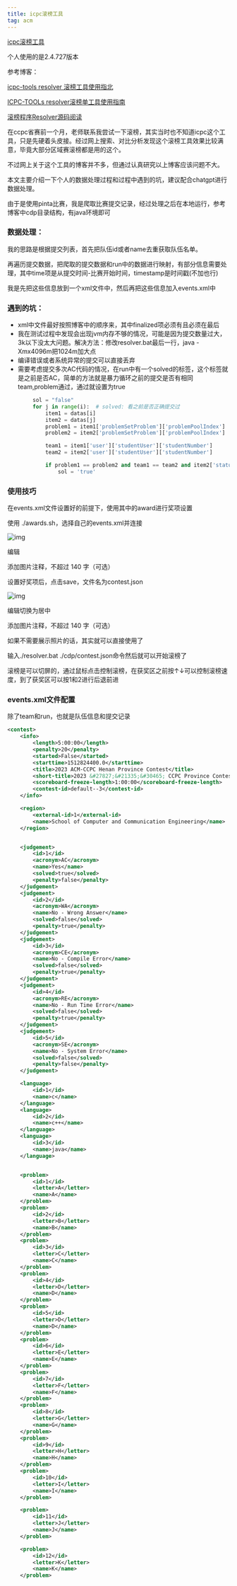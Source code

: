 ```yaml
---
title: icpc滚榜工具
tag: acm
---
```


[icpc滚榜工具](https://tools.icpc.global/)

个人使用的是2.4.727版本

参考博客：

[icpc-tools resolver 滚榜工具使用指北 ](https://blog.jingwei.site/2018/05/22/icpc-tools-resolver-gun-bang-gong-ju-shi-yong-zhi-bei/)

[ICPC-TOOLs resolver滚榜单工具使用指南](https://blog.csdn.net/xzx18822942899/article/details/128275137)

[滚榜程序Resolver源码阅读](https://blog.lanly.vip/article/7)

​    在ccpc省赛前一个月，老师联系我尝试一下滚榜，其实当时也不知道icpc这个工具，只是先硬着头皮接。经过网上搜索、对比分析发现这个滚榜工具效果比较满意，毕竟大部分区域赛滚榜都是用的这个。

​    不过网上关于这个工具的博客并不多，但通过认真研究以上博客应该问题不大。

​    本文主要介绍一下个人的数据处理过程和过程中遇到的坑，建议配合chatgpt进行数据处理。

由于是使用pinta比赛，我是爬取比赛提交记录，经过处理之后在本地运行，参考博客中cdp目录结构，有java环境即可

### 数据处理：

我的思路是根据提交列表，首先把队伍id或者name去重获取队伍名单。

再遍历提交数据，把爬取的提交数据和run中的数据进行映射，有部分信息需要处理，其中time项是从提交时间-比赛开始时间，timestamp是时间戳(不加也行)

我是先把这些信息放到一个xml文件中，然后再把这些信息加入events.xml中

### 遇到的坑：

- xml中文件最好按照博客中的顺序来，其中finalized项必须有且必须在最后 
- 我在测试过程中发现会出现jvm内存不够的情况，可能是因为提交数量过大，3k以下没太大问题。解决方法：修改resolver.bat最后一行，java -Xmx4096m把1024m加大点 
- 编译错误或者系统异常的提交可以直接丢弃 
- 需要考虑提交多次AC代码的情况，在run中有一个solved的标签，这个标签就是之前是否AC，简单的方法就是暴力循环之前的提交是否有相同team,problem通过，通过就设置为true

```python
        sol = "false"
        for j in range(i):  # solved: 看之前是否正确提交过
            item1 = datas[i]
            item2 = datas[j]
            problem1 = item1['problemSetProblem']['problemPoolIndex']
            problem2 = item2['problemSetProblem']['problemPoolIndex']

            team1 = item1['user']['studentUser']['studentNumber']
            team2 = item2['user']['studentUser']['studentNumber']

            if problem1 == problem2 and team1 == team2 and item2['status'] == "ACCEPTED":
                sol = 'true'
```

### 使用技巧

在events.xml文件设置好的前提下，使用其中的award进行奖项设置

使用   ./awards.sh，选择自己的events.xml并连接

![img](https://pic1.zhimg.com/80/v2-321e3b1399c133241a6c6ebae4b7161c_720w.png?source=d16d100b)

编辑

添加图片注释，不超过 140 字（可选）

设置好奖项后，点击save，文件名为contest.json

![img](https://picx.zhimg.com/80/v2-bd2b757ba9d6aa78fa7c192977d29975_720w.png?source=d16d100b)

编辑切换为居中

添加图片注释，不超过 140 字（可选）

如果不需要展示照片的话，其实就可以直接使用了

输入./resolver.bat ./cdp/contest.json命令然后就可以开始滚榜了

滚榜是可以切屏的，通过鼠标点击控制滚榜，在获奖区之前按↑↓可以控制滚榜速度，到了获奖区可以按1和2进行后退前进

### events.xml文件配置

除了team和run，也就是队伍信息和提交记录

```xml
<contest>
    <info>
        <length>5:00:00</length>
        <penalty>20</penalty>
        <started>False</started>
        <starttime>1512824400.0</starttime>
        <title>2023 ACM-CCPC Henan Province Contest</title>
        <short-title>2023 &#27827;&#21335;&#30465; CCPC Province Contest</short-title>
        <scoreboard-freeze-length>1:00:00</scoreboard-freeze-length>
        <contest-id>default--3</contest-id>
    </info>

    <region>
        <external-id>1</external-id>
        <name>School of Computer and Communication Engineering</name>
    </region>


    <judgement>
        <id>1</id>
        <acronym>AC</acronym>
        <name>Yes</name>
        <solved>true</solved>
        <penalty>false</penalty>
    </judgement>
    <judgement>
        <id>2</id>
        <acronym>WA</acronym>
        <name>No - Wrong Answer</name>
        <solved>false</solved>
        <penalty>true</penalty>
    </judgement>
    <judgement>
        <id>3</id>
        <acronym>CE</acronym>
        <name>No - Compile Error</name>
        <solved>false</solved>
        <penalty>true</penalty>
    </judgement>
    <judgement>
        <id>4</id>
        <acronym>RE</acronym>
        <name>No - Run Time Error</name>
        <solved>false</solved>
        <penalty>true</penalty>
    </judgement>
    <judgement>
        <id>5</id>
        <acronym>SE</acronym>
        <name>No - System Error</name>
        <solved>false</solved>
        <penalty>false</penalty>
    </judgement>

    <language>
        <id>1</id>
        <name>c</name>
    </language>
    <language>
        <id>2</id>
        <name>c++</name>
    </language>
    <language>
        <id>3</id>
        <name>java</name>
    </language>


    <problem>
        <id>1</id>
        <letter>A</letter>
        <name>A</name>
    </problem>
    <problem>
        <id>2</id>
        <letter>B</letter>
        <name>B</name>
    </problem>
    <problem>
        <id>3</id>
        <letter>C</letter>
        <name>C</name>
    </problem>
    <problem>
        <id>4</id>
        <letter>D</letter>
        <name>D</name>
    </problem>
    <problem>
        <id>5</id>
        <letter>D</letter>
        <name>D</name>
    </problem>
    <problem>
        <id>6</id>
        <letter>E</letter>
        <name>E</name>
    </problem>
    <problem>
        <id>7</id>
        <letter>F</letter>
        <name>F</name>
    </problem>
    <problem>
        <id>8</id>
        <letter>G</letter>
        <name>G</name>
    </problem>
    <problem>
        <id>9</id>
        <letter>H</letter>
        <name>H</name>
    </problem>
    <problem>
        <id>10</id>
        <letter>I</letter>
        <name>I</name>
    </problem>

    <problem>
        <id>11</id>
        <letter>J</letter>
        <name>J</name>
    </problem>

    <problem>
        <id>12</id>
        <letter>K</letter>
        <name>K</name>
    </problem>
```
